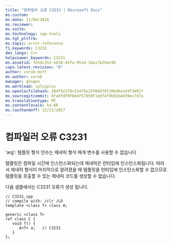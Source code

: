 ```yaml
---
title: "컴파일러 오류 C3231 | Microsoft Docs"
ms.custom: 
ms.date: 11/04/2016
ms.reviewer: 
ms.suite: 
ms.technology: cpp-tools
ms.tgt_pltfrm: 
ms.topic: error-reference
f1_keywords: C3231
dev_langs: C++
helpviewer_keywords: C3231
ms.assetid: fe5dc352-e634-45fa-9534-3da176294c98
caps.latest.revision: "8"
author: corob-msft
ms.author: corob
manager: ghogen
ms.workload: cplusplus
ms.openlocfilehash: 284f92378c52475e23f0ddf9f206d6a143f3091f
ms.sourcegitcommit: 8fa8fdf0fbb4f57950f1e8f4f9b81b4d39ec7d7a
ms.translationtype: MT
ms.contentlocale: ko-KR
ms.lasthandoff: 12/21/2017
---
```

# <a name="compiler-error-c3231"></a>컴파일러 오류 C3231
'arg': 템플릿 형식 인수는 제네릭 형식 매개 변수를 사용할 수 없습니다  
  
 템플릿은 컴파일 시간에 인스턴스화되는데 제네릭은 런타임에 인스턴스화됩니다. 따라서 제네릭 형식이 마지막으로 알려졌을 때 템플릿을 런타임에 인스턴스화할 수 없으므로 템플릿을 호출할 수 있는 제네릭 코드를 생성할 수 없습니다.  
  
 다음 샘플에서는 C3231 오류가 생성 됩니다.  
  
```  
// C3231.cpp  
// compile with: /clr /LD  
template <class T> class A;  
  
generic <class T>  
ref class C {  
   void f() {  
      A<T> a;   // C3231  
   }  
};  
```